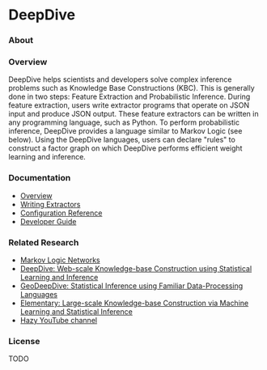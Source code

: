 # DeepDive

### About

### Overview

DeepDive helps scientists and developers solve complex inference problems such as Knowledge Base Constructions (KBC). This is generally done in two steps: Feature Extraction and Probabilistic Inference. During feature extraction, users write extractor programs that operate on JSON input and produce JSON output. These feature extractors can be written in any programming language, such as Python. To perform probabilistic inference, DeepDive provides a language similar to Markov Logic (see below). Using the DeepDive languages, users can declare "rules" to construct a factor graph on which DeepDive performs efficient weight learning and inference.

### Documentation
- [Overview](doc/configuration.md)
- [Writing Extractors](doc/extractors.md)
- [Configuration Reference](doc/configuration.md)
- [Developer Guide](doc/developer.md)

### Related Research

- [Markov Logic Networks](http://homes.cs.washington.edu/~pedrod/kbmn.pdf)
- [DeepDive: Web-scale Knowledge-base Construction using Statistical Learning and Inference](http://cs.stanford.edu/people/chrismre/papers/deepdive_vlds.pdf)
- [GeoDeepDive: Statistical Inference using Familiar Data-Processing Languages](http://cs.stanford.edu/people/chrismre/papers/gdd_demo.pdf)
- [Elementary: Large-scale Knowledge-base Construction via Machine Learning and Statistical Inference](http://cs.stanford.edu/people/chrismre/papers/elementary_journal.pdf)
- [Hazy YouTube channel](https://www.youtube.com/user/HazyResearch?feature=watch)





### License

TODO 